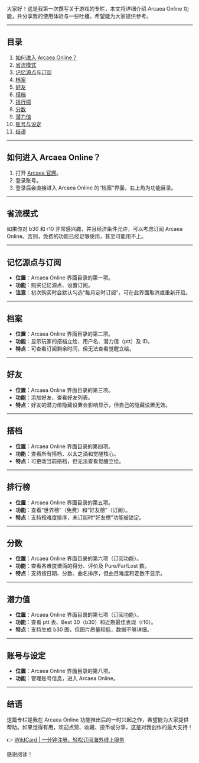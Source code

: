 大家好！这是我第一次撰写关于游戏的专栏，本文将详细介绍 Arcaea Online 功能，并分享我的使用体验与一些吐槽。希望能为大家提供参考。

---

## 目录

1. [如何进入 Arcaea Online？](#如何进入-arcaea-online)
2. [省流模式](#省流模式)
3. [记忆源点与订阅](#记忆源点与订阅)
4. [档案](#档案)
5. [好友](#好友)
6. [搭档](#搭档)
7. [排行榜](#排行榜)
8. [分数](#分数)
9. [潜力值](#潜力值)
10. [账号与设定](#账号与设定)
11. [结语](#结语)

---

## 如何进入 Arcaea Online？

1. 打开 [Arcaea 官网](https://bit.ly/bewildcard)。
2. 登录账号。
3. 登录后会直接进入 Arcaea Online 的“档案”界面，右上角为功能目录。

---

## 省流模式

如果你对 b30 和 r10 非常感兴趣，并且经济条件允许，可以考虑订阅 Arcaea Online。否则，免费的功能已经足够使用，甚至可能用不上。

---

## 记忆源点与订阅

- **位置**：Arcaea Online 界面目录的第一项。
- **功能**：购买记忆源点、设置订阅。
- **注意**：初次购买时会默认勾选“每月定时订阅”，可在此界面取消或重新开启。

---

## 档案

- **位置**：Arcaea Online 界面目录的第二项。
- **功能**：显示玩家的搭档立绘、用户名、潜力值（ptt）及 ID。
- **特点**：可查看订阅剩余时间，但无法查看觉醒立绘。

---

## 好友

- **位置**：Arcaea Online 界面目录的第三项。
- **功能**：添加好友、查看好友列表。
- **特点**：好友的潜力值隐藏设置会影响显示，但自己的隐藏设置无效。

---

## 搭档

- **位置**：Arcaea Online 界面目录的第四项。
- **功能**：查看所有搭档、以太之滴和觉醒核心。
- **特点**：可更改当前搭档，但无法查看觉醒立绘。

---

## 排行榜

- **位置**：Arcaea Online 界面目录的第五项。
- **功能**：查看“世界榜”（免费）和“好友榜”（订阅）。
- **特点**：支持按难度排序，未订阅时“好友榜”功能被锁定。

---

## 分数

- **位置**：Arcaea Online 界面目录的第六项（订阅功能）。
- **功能**：查看各难度谱面的得分、评价及 Pure/Far/Lost 数。
- **特点**：支持按日期、分数、曲名排序，但曲目难度和定数不显示。

---

## 潜力值

- **位置**：Arcaea Online 界面目录的第七项（订阅功能）。
- **功能**：查看 ptt 表、Best 30（b30）和近期最佳表现（r10）。
- **特点**：支持生成 b30 图，但图片质量较低，数据不够详细。

---

## 账号与设定

- **位置**：Arcaea Online 界面目录的第八项。
- **功能**：管理账号信息，进入 Arcaea Online。

---

## 结语

这篇专栏是我在 Arcaea Online 功能推出后的一时兴起之作，希望能为大家提供帮助。如果觉得有用，欢迎点赞、收藏、投币或分享，这是对我创作的最大支持！

👉 [WildCard | 一分钟注册，轻松订阅海外线上服务](https://bit.ly/bewildcard)

感谢阅读！
